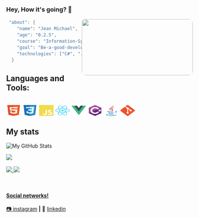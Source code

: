 ### Hey, How it's going? 👋
<div>
<img style="border-radius: 10px;" align="right" width="300" height="152px" src="https://media3.giphy.com/media/TNf5oSRelTeI8/giphy.gif?cid=ecf05e47uszbm01rhxeifai9dswenqrl21r63eehf0ht637b&rid=giphy.gif&ct=g" />
 
 

```kotlin
 "about": {
    "name": "Jean Michael",
    "age": "0.2.5",
    "course": "Information-Systems",
    "goal": "Be-a-good-developer",
    "technologies": ["C#", ".Net", "EFCore", "Javascript", "ReactJs", "VueJs"]
  }
```

## **Languages ​​and Tools:**  

<div style="display: inline_block"><br>
 <img align="center" alt="Jean-HTML" height="30" width="40" src="https://raw.githubusercontent.com/devicons/devicon/master/icons/html5/html5-original.svg">
 <img align="center" alt="Jean-CSS" height="30" width="40" src="https://raw.githubusercontent.com/devicons/devicon/master/icons/css3/css3-original.svg">
 <img align="center" alt="Jean-Js" height="30" width="40" src="https://raw.githubusercontent.com/devicons/devicon/master/icons/javascript/javascript-plain.svg">
 <img align="center" alt="Jean-React" height="30" width="40" src="https://raw.githubusercontent.com/devicons/devicon/master/icons/react/react-original.svg">
 <img align="center" alt="Jean-Vue" height="30" width="40" src="https://raw.githubusercontent.com/devicons/devicon/master/icons/vuejs/vuejs-original.svg">
 <img align="center" alt="Jean-Csharp" height="30" width="40" src="https://raw.githubusercontent.com/devicons/devicon/master/icons/csharp/csharp-original.svg">
 <img align="center" alt="Jean-Csharp" height="30" width="40" src="https://raw.githubusercontent.com/devicons/devicon/master/icons/java/java-original.svg">
 <img align="center" alt="Jean-Git" height="30" width="40" src="https://raw.githubusercontent.com/devicons/devicon/master/icons/git/git-original.svg">
  
</div>
 </div>

## **My stats**
 ![My GitHub Stats](https://github-readme-stats.vercel.app/api?username=J3anMichael&show_icons=true&theme=dark&count_private=true&include_all_commits=true&border_color=6CA5F1&text_color=09d672&icon_color=00C2C2&title_color=00F1E9&custom_title=My%20Stats)

![](https://komarev.com/ghpvc/?username=gamemann&label=Views&color=116262)
<div align="initial">
  <a href="https://github.com/J3anMichael">
  <img height="180em" src="https://github-readme-stats.vercel.app/api?username=J3anMichael&show_icons=true&theme=winter&include_all_commits=true&count_private=true"/>
  <img height="180em" src="https://github-readme-stats.vercel.app/api/top-langs/?username=J3anMichael&layout=compact&langs_count=8&theme=winter"/>
  
</div>





[instagram]: https://www.instagram.com/j3an_michael/
[linkedin]: https://www.linkedin.com/in/j3anmichael/
<br>

#### Social networks!

📷 [instagram][instagram] **|** 
👔 [linkedin][linkedin]
